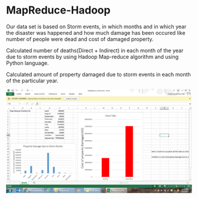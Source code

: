 # MapReduce-Hadoop

Our data set is based on Storm events, in which months and in which year the disaster was happened and how much damage has been occured like number of people were dead and cost of damaged property. 

Calculated number of deaths(Direct + Indirect) in each month of the year due to storm events by using
Hadoop Map-reduce algorithm and using Python language.

Calculated amount of property damaged due to storm events in each month of the particular year.


![Alt Chart](https://github.com/SrinivasaRaoMakkena/MapReduce-Hadoop/blob/master/MapReduce1_Correct/graphImage1.PNG?raw=true "Optional Title")

